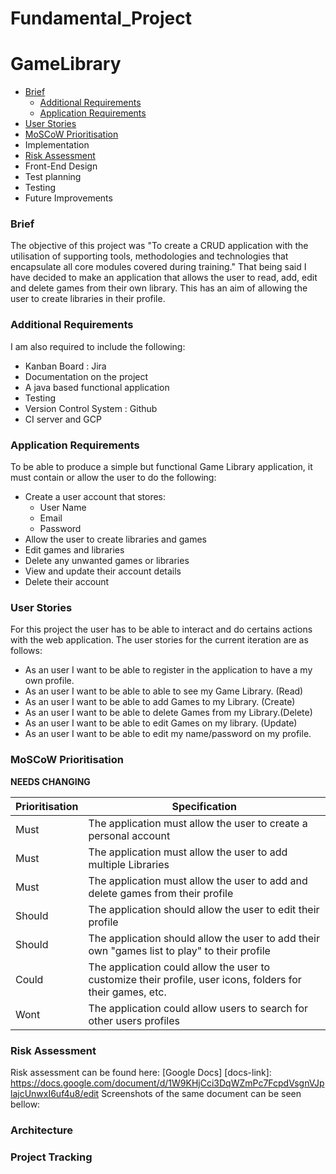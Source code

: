 # Fundamental_Project

# GameLibrary



* [Brief](#Brief)
  * [Additional Requirements](#Additional-Requirements)
  * [Application Requirements](#Application-Requirements)
* [User Stories](#User-Stories)
* [MoSCoW Prioritisation](#MoSCoW-Prioritisation)
* Implementation
* [Risk Assessment](#Risk-Assessment)
* Front-End Design
* Test planning
* Testing
* Future Improvements

### Brief

The objective of this project was "To create a CRUD application with the utilisation of supporting tools, methodologies and technologies that encapsulate all core modules covered during training."
That being said I have decided to make an application that allows the user to read, add, edit and delete games from their own library. This has an aim of allowing the user to create libraries in their profile.

### Additional Requirements

I am also required to include the following:

* Kanban Board : Jira
* Documentation on the project
* A java based functional application
* Testing
* Version Control System : Github
* CI server and GCP

### Application Requirements

To be able to produce a simple but functional Game Library application, it must contain or allow the user to do the following:

* Create a user account that stores:
  * User Name
  * Email
  * Password
* Allow the user to create libraries and games
* Edit games and libraries
* Delete any unwanted games or libraries
* View and update their account details
* Delete their account

### User Stories

For this project the user has to be able to interact and do certains actions with the web application. The user stories for the current iteration are as follows:

 * As an user I want to be able to register in the application to have a my own profile.
 * As an user I want to be able to able to see my Game Library. (Read)
 * As an user I want to be able to add Games to my Library. (Create)
 * As an user I want to be able to delete Games from my Library.(Delete)
 * As an user I want to be able to edit Games on my library. (Update)
 * As an user I want to be able to edit my name/password on my profile.

### MoSCoW Prioritisation

**NEEDS CHANGING**

| Prioritisation     | Specification    |  
| ----------- | ----------- |  
| Must      | The application must allow the user to create a personal account |
| Must   | The application must allow the user to add multiple Libraries|
| Must   | The application must allow the user to add and delete games from their profile|
| Should   | The application should allow the user to edit their profile| 
| Should  | The application should allow the user to add their own "games list to play" to their profile |
| Could    |  The application could allow the user to customize their profile, user icons, folders for their games, etc. |
| Wont | The application could allow users to search for other users profiles|


### Risk Assessment
Risk assessment can be found here: [Google Docs] [docs-link]: https://docs.google.com/document/d/1W9KHjCci3DqWZmPc7FcpdVsgnVJplajcUnwxI6uf4u8/edit
Screenshots of the same document can be seen bellow:


### Architecture

### Project Tracking

